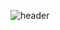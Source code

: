 ![header](https://capsule-render.vercel.app/api?type=waving&color=bbf5a7&height=300&section=header&text=Welcome%20To%20SubinOh's%20Github&fontSize=50&fontColor=ffffff)
